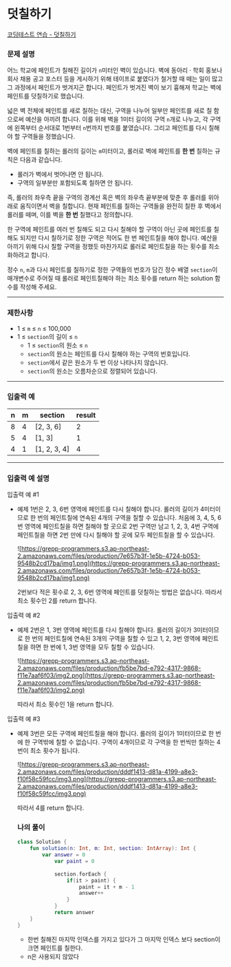 # 덧칠하기

[코딩테스트 연습 - 덧칠하기](https://school.programmers.co.kr/learn/courses/30/lessons/161989)

### **문제 설명**

어느 학교에 페인트가 칠해진 길이가 `n`미터인 벽이 있습니다. 벽에 동아리 · 학회 홍보나 회사 채용 공고 포스터 등을 게시하기 위해 테이프로 붙였다가 철거할 때 떼는 일이 많고 그 과정에서 페인트가 벗겨지곤 합니다. 페인트가 벗겨진 벽이 보기 흉해져 학교는 벽에 페인트를 덧칠하기로 했습니다.

넓은 벽 전체에 페인트를 새로 칠하는 대신, 구역을 나누어 일부만 페인트를 새로 칠 함으로써 예산을 아끼려 합니다. 이를 위해 벽을 1미터 길이의 구역 `n`개로 나누고, 각 구역에 왼쪽부터 순서대로 1번부터 `n`번까지 번호를 붙였습니다. 그리고 페인트를 다시 칠해야 할 구역들을 정했습니다.

벽에 페인트를 칠하는 롤러의 길이는 `m`미터이고, 롤러로 벽에 페인트를 **한 번** 칠하는 규칙은 다음과 같습니다.

- 롤러가 벽에서 벗어나면 안 됩니다.
- 구역의 일부분만 포함되도록 칠하면 안 됩니다.

즉, 롤러의 좌우측 끝을 구역의 경계선 혹은 벽의 좌우측 끝부분에 맞춘 후 롤러를 위아래로 움직이면서 벽을 칠합니다. 현재 페인트를 칠하는 구역들을 완전히 칠한 후 벽에서 롤러를 떼며, 이를 벽을 **한 번** 칠했다고 정의합니다.

한 구역에 페인트를 여러 번 칠해도 되고 다시 칠해야 할 구역이 아닌 곳에 페인트를 칠해도 되지만 다시 칠하기로 정한 구역은 적어도 한 번 페인트칠을 해야 합니다. 예산을 아끼기 위해 다시 칠할 구역을 정했듯 마찬가지로 롤러로 페인트칠을 하는 횟수를 최소화하려고 합니다.

정수 `n`, `m`과 다시 페인트를 칠하기로 정한 구역들의 번호가 담긴 정수 배열 `section`이 매개변수로 주어질 때 롤러로 페인트칠해야 하는 최소 횟수를 return 하는 solution 함수를 작성해 주세요.

---

### 제한사항

- 1 ≤ `m` ≤ `n` ≤ 100,000
- 1 ≤ `section`의 길이 ≤ `n`
    - 1 ≤ `section`의 원소 ≤ `n`
    - `section`의 원소는 페인트를 다시 칠해야 하는 구역의 번호입니다.
    - `section`에서 같은 원소가 두 번 이상 나타나지 않습니다.
    - `section`의 원소는 오름차순으로 정렬되어 있습니다.

---

### 입출력 예

| n | m | section | result |
| --- | --- | --- | --- |
| 8 | 4 | [2, 3, 6] | 2 |
| 5 | 4 | [1, 3] | 1 |
| 4 | 1 | [1, 2, 3, 4] | 4 |

---

### 입출력 예 설명

입출력 예 #1

- 예제 1번은 2, 3, 6번 영역에 페인트를 다시 칠해야 합니다. 롤러의 길이가 4미터이므로 한 번의 페인트칠에 연속된 4개의 구역을 칠할 수 있습니다. 처음에 3, 4, 5, 6번 영역에 페인트칠을 하면 칠해야 할 곳으로 2번 구역만 남고 1, 2, 3, 4번 구역에 페인트칠을 하면 2번 만에 다시 칠해야 할 곳에 모두 페인트칠을 할 수 있습니다.
    
    ![https://grepp-programmers.s3.ap-northeast-2.amazonaws.com/files/production/7e657b3f-1e5b-4724-b053-9548b2cd17ba/img1.png](https://grepp-programmers.s3.ap-northeast-2.amazonaws.com/files/production/7e657b3f-1e5b-4724-b053-9548b2cd17ba/img1.png)
    
    2번보다 적은 횟수로 2, 3, 6번 영역에 페인트를 덧칠하는 방법은 없습니다. 따라서 최소 횟수인 2를 return 합니다.
    

입출력 예 #2

- 예제 2번은 1, 3번 영역에 페인트를 다시 칠해야 합니다. 롤러의 길이가 3미터이므로 한 번의 페인트칠에 연속된 3개의 구역을 칠할 수 있고 1, 2, 3번 영역에 페인트칠을 하면 한 번에 1, 3번 영역을 모두 칠할 수 있습니다.
    
    ![https://grepp-programmers.s3.ap-northeast-2.amazonaws.com/files/production/fb5be7bd-e792-4317-9868-f11e7aaf6f03/img2.png](https://grepp-programmers.s3.ap-northeast-2.amazonaws.com/files/production/fb5be7bd-e792-4317-9868-f11e7aaf6f03/img2.png)
    
    따라서 최소 횟수인 1을 return 합니다.
    

입출력 예 #3

- 예제 3번은 모든 구역에 페인트칠을 해야 합니다. 롤러의 길이가 1미터이므로 한 번에 한 구역밖에 칠할 수 없습니다. 구역이 4개이므로 각 구역을 한 번씩만 칠하는 4번이 최소 횟수가 됩니다.
    
    ![https://grepp-programmers.s3.ap-northeast-2.amazonaws.com/files/production/dddf1413-d81a-4199-a8e3-f10f58c59fcc/img3.png](https://grepp-programmers.s3.ap-northeast-2.amazonaws.com/files/production/dddf1413-d81a-4199-a8e3-f10f58c59fcc/img3.png)
    
    따라서 4를 return 합니다.
    
    ### 나의 풀이
    
    ```kotlin
    class Solution {
        fun solution(n: Int, m: Int, section: IntArray): Int {
            var answer = 0
    		    var paint = 0
    		
    		    section.forEach {
    		        if(it > paint) {
    		            paint = it + m - 1
    		            answer++
    		        }
    		    }
    		    return answer
        }
    }
    ```
    
    - 한번 칠해진 마지막 인덱스를 가지고 있다가 그 마지막 인덱스 보다 section이 크면 페인트를 칠한다.
    - n은 사용되지 않았다